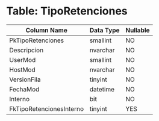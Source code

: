 # Table: TipoRetenciones

| Column Name | Data Type | Nullable |
|-------------|-----------|----------|
| PkTipoRetenciones | smallint | NO |
| Descripcion | nvarchar | NO |
| UserMod | smallint | NO |
| HostMod | nvarchar | NO |
| VersionFila | tinyint | NO |
| FechaMod | datetime | NO |
| Interno | bit | NO |
| FkTipoRetencionesInterno | tinyint | YES |
